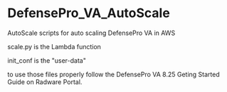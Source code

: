 # DefensePro_VA_AutoScale
AutoScale scripts for auto scaling DefensePro VA in AWS

scale.py is the Lambda function

init_conf is the "user-data"

to use those files properly follow the DefensePro VA 8.25 Geting Started Guide on Radware Portal.
